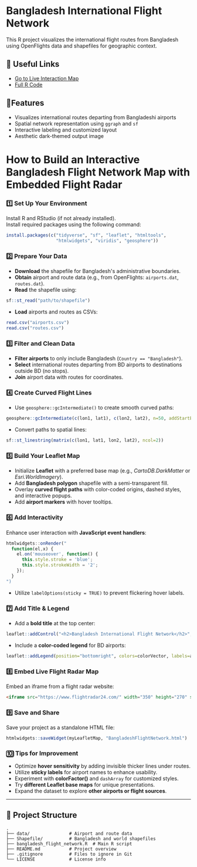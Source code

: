 
# Bangladesh International Flight Network

This R project visualizes the international flight routes from Bangladesh using OpenFlights data and shapefiles for geographic context.

## 🔗 Useful Links

- [Go to Live Interaction Map](https://parvej.me/bdflight/)
- [Full R Code](https://github.com/iu-parvej/Bangladesh-Flight-Network/blob/main/Interactive_version_bangladesh_flight_network.R)

## 📌Features

- Visualizes international routes departing from Bangladeshi airports
- Spatial network representation using `ggraph` and `sf`
- Interactive labeling and customized layout
- Aesthetic dark-themed output image


# How to Build an Interactive Bangladesh Flight Network Map with Embedded Flight Radar


### 1️⃣ Set Up Your Environment
Install R and RStudio (if not already installed).  
Install required packages using the following command:

```r
install.packages(c("tidyverse", "sf", "leaflet", "htmltools", 
                   "htmlwidgets", "viridis", "geosphere"))
```

### 2️⃣ Prepare Your Data
- **Download** the shapefile for Bangladesh's administrative boundaries.
- **Obtain** airport and route data (e.g., from OpenFlights: `airports.dat`, `routes.dat`).
- **Read** the shapefile using:

```r
sf::st_read("path/to/shapefile")
```

- **Load** airports and routes as CSVs:

```r
read.csv("airports.csv")
read.csv("routes.csv")
```

### 3️⃣ Filter and Clean Data
- **Filter airports** to only include Bangladesh (`Country == "Bangladesh"`).
- **Select** international routes departing from BD airports to destinations outside BD (no stops).
- **Join** airport data with routes for coordinates.

### 4️⃣ Create Curved Flight Lines
- Use `geosphere::gcIntermediate()` to create smooth curved paths:

```r
geosphere::gcIntermediate(c(lon1, lat1), c(lon2, lat2), n=50, addStartEnd=TRUE)
```

- Convert paths to spatial lines:

```r
sf::st_linestring(matrix(c(lon1, lat1, lon2, lat2), ncol=2))
```

### 5️⃣ Build Your Leaflet Map
- Initialize **Leaflet** with a preferred base map (e.g., *CartoDB.DarkMatter* or *Esri.WorldImagery*).
- Add **Bangladesh polygon** shapefile with a semi-transparent fill.
- Overlay **curved flight paths** with color-coded origins, dashed styles, and interactive popups.
- Add **airport markers** with hover tooltips.

### 6️⃣ Add Interactivity
Enhance user interaction with **JavaScript event handlers**:

```js
htmlwidgets::onRender("
  function(el,x) { 
    el.on('mouseover', function() {
      this.style.stroke = 'blue';
      this.style.strokeWidth = '2';
    });
  }
")
```

- Utilize `labelOptions(sticky = TRUE)` to prevent flickering hover labels.

### 7️⃣ Add Title & Legend
- Add a **bold title** at the top center:

```r
leaflet::addControl("<h2>Bangladesh International Flight Network</h2>", position = "topcenter")
```

- Include a **color-coded legend** for BD airports:

```r
leaflet::addLegend(position="bottomright", colors=colorVector, labels=airportNames)
```

### 8️⃣ Embed Live Flight Radar Map
Embed an iframe from a flight radar website:

```html
<iframe src="https://www.flightradar24.com/" width="350" height="270" style="border:2px solid black; border-radius:10px;"></iframe>
```

### 9️⃣ Save and Share
Save your project as a standalone HTML file:

```r
htmlwidgets::saveWidget(myLeafletMap, "BangladeshFlightNetwork.html")
```

### 🔟 Tips for Improvement
- Optimize **hover sensitivity** by adding invisible thicker lines under routes.
- Utilize **sticky labels** for airport names to enhance usability.
- Experiment with **colorFactor()** and `dashArray` for customized styles.
- Try **different Leaflet base maps** for unique presentations.
- Expand the dataset to explore **other airports or flight sources**.

---


## 📁 Project Structure

```text
.
├── data/               # Airport and route data
├── Shapefile/          # Bangladesh and world shapefiles
├── bangladesh_flight_network.R  # Main R script
├── README.md           # Project overview
├── .gitignore          # Files to ignore in Git
└── LICENSE             # License info


